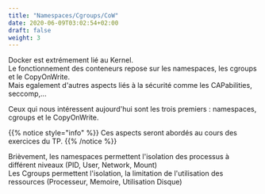 ```yaml
---
title: "Namespaces/Cgroups/CoW"
date: 2020-06-09T03:02:54+02:00
draft: false
weight: 3
---
```


Docker est extrémement lié au Kernel.  
Le fonctionnement des conteneurs repose sur les namespaces, les cgroups et le CopyOnWrite.  
Mais egalement d'autres aspects liés à la sécurité comme les CAPabilities, seccomp,...  

Ceux qui nous intéressent aujourd'hui sont les trois premiers : namespaces, cgroups et le CopyOnWrite.

{{% notice style="info" %}}
Ces aspects seront abordés au cours des exercices du TP.
{{% /notice %}}

Brièvement, les namespaces permettent l'isolation des processus à différent niveaux (PID, User, Network, Mount)  
Les Cgroups permettent l'isolation, la limitation de l'utilisation des ressources (Processeur, Memoire, Utilisation Disque)